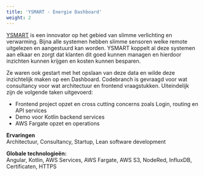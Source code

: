 ```yaml
---
title: 'YSMART - Energie Dashboard'
weight: 2
---
```


[YSMART](https://ysmart.nl/) is een innovator op het gebied van slimme verlichting en verwarming. Bijna alle systemen 
hebben slimme sensoren welke remote uitgelezen en aangestuurd kan worden. YSMART koppelt al deze systemen aan elkaar 
en zorgt dat klanten dit goed kunnen managen en hierdoor inzichten kunnen krijgen en kosten kunnen besparen. 

Ze waren ook gestart met het opslaan van deze data en wilde deze inzichtelijk maken op een Dashboard. Codebranch is 
gevraagd voor wat consultancy voor wat architectuur en frontend vraagstukken. Uiteindelijk zijn de volgende taken 
uitgevoerd:

- Frontend project opzet en cross cutting concerns zoals Login, routing en API services
- Demo voor Kotlin backend services
- AWS Fargate opzet en operations

**Ervaringen** \
Architectuur, Consultancy, Startup, Lean software development

**Globale technologieën:** \
Angular, Kotlin, AWS Services, AWS Fargate, AWS S3, NodeRed, InfluxDB, Certificaten, HTTPS

